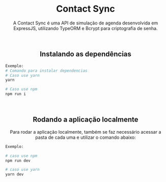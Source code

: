 <div align="center">
    <h1>
    Contact Sync
    </h1>
    <p>A Contact Sync é uma API de simulação de agenda desenvolvida em ExpressJS, utilizando TypeORM e Bcrypt para criptografia de senha.</p>
</div>

<br>

<div align="center">
    <h2>
    Instalando as dependências
    </h2>
</div>

```bash
Exemplo:
# Comando para instalar dependencias
# Caso use yarn
yarn
```

```bash
# Caso use npm
npm run i
```

<br>


<div align="center">
    <h2>
    Rodando a aplicação localmente
    </h2>
    <p>Para rodar a aplicação localmente, também se faz necessário acessar a pasta de cada uma e utilizar o comando abaixo:</p>
</div>

```bash
Exemplo:

# caso use npm
npm run dev

# caso use yarn
yarn dev
```
